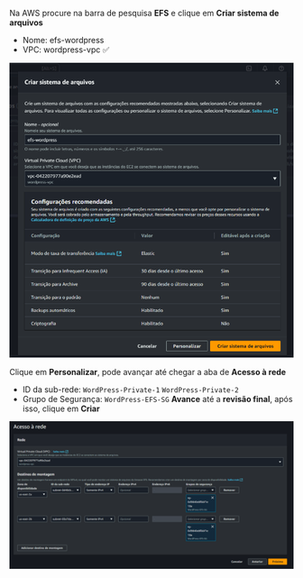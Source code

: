 Na AWS procure na barra de pesquisa **EFS** e clique em **Criar sistema de arquivos**

- Nome: efs-wordpress 
- VPC: wordpress-vpc ✅

![CriarEFS](Imagens/4_EFSCriar.png)

Clique em **Personalizar**, pode avançar até chegar a aba de **Acesso à rede**
- ID da sub-rede: `WordPress-Private-1`  `WordPress-Private-2`
- Grupo de Segurança: `WordPress-EFS-SG`
**Avance** até a **revisão final**, após isso, clique em **Criar**

![RedeEFS](Imagens/4_1_EFSREDE.png)